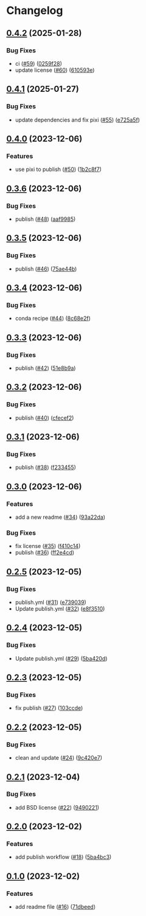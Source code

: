 # Changelog

## [0.4.2](https://github.com/gouarin/splinart-cpp/compare/v0.4.1...v0.4.2) (2025-01-28)


### Bug Fixes

* ci ([#59](https://github.com/gouarin/splinart-cpp/issues/59)) ([0259f28](https://github.com/gouarin/splinart-cpp/commit/0259f289c451696151272e94998d65cd28b3cccc))
* update license ([#60](https://github.com/gouarin/splinart-cpp/issues/60)) ([610593e](https://github.com/gouarin/splinart-cpp/commit/610593efdae972c6c0f3b9cd40666d1585dbcb9e))

## [0.4.1](https://github.com/gouarin/splinart-cpp/compare/v0.4.0...v0.4.1) (2025-01-27)


### Bug Fixes

* update dependencies and fix pixi ([#55](https://github.com/gouarin/splinart-cpp/issues/55)) ([e725a5f](https://github.com/gouarin/splinart-cpp/commit/e725a5ff95024aacbe25ab0d977fece2c703a769))

## [0.4.0](https://github.com/gouarin/splinart-cpp/compare/v0.3.6...v0.4.0) (2023-12-06)


### Features

* use pixi to publish ([#50](https://github.com/gouarin/splinart-cpp/issues/50)) ([1b2c8f7](https://github.com/gouarin/splinart-cpp/commit/1b2c8f72e4bf3f23d0ff0f7414b80f25b3b9fbb6))

## [0.3.6](https://github.com/gouarin/splinart-cpp/compare/v0.3.5...v0.3.6) (2023-12-06)


### Bug Fixes

* publish ([#48](https://github.com/gouarin/splinart-cpp/issues/48)) ([aaf9985](https://github.com/gouarin/splinart-cpp/commit/aaf998591773b2a0aec745f9a566e08ef63edf74))

## [0.3.5](https://github.com/gouarin/splinart-cpp/compare/v0.3.4...v0.3.5) (2023-12-06)


### Bug Fixes

* publish ([#46](https://github.com/gouarin/splinart-cpp/issues/46)) ([75ae44b](https://github.com/gouarin/splinart-cpp/commit/75ae44b6f3bc9a62ea686d762ed9cf42de52f16c))

## [0.3.4](https://github.com/gouarin/splinart-cpp/compare/v0.3.3...v0.3.4) (2023-12-06)


### Bug Fixes

* conda recipe ([#44](https://github.com/gouarin/splinart-cpp/issues/44)) ([8c68e2f](https://github.com/gouarin/splinart-cpp/commit/8c68e2fdcec7ea05fb39ecd7e5032c006cc9b30a))

## [0.3.3](https://github.com/gouarin/splinart-cpp/compare/v0.3.2...v0.3.3) (2023-12-06)


### Bug Fixes

* publish ([#42](https://github.com/gouarin/splinart-cpp/issues/42)) ([51e8b9a](https://github.com/gouarin/splinart-cpp/commit/51e8b9a0c986b562e45ae375401c1fdb5932f645))

## [0.3.2](https://github.com/gouarin/splinart-cpp/compare/v0.3.1...v0.3.2) (2023-12-06)


### Bug Fixes

* publish ([#40](https://github.com/gouarin/splinart-cpp/issues/40)) ([cfecef2](https://github.com/gouarin/splinart-cpp/commit/cfecef203f9356860a2bc19dc69a3fb5dda84239))

## [0.3.1](https://github.com/gouarin/splinart-cpp/compare/v0.3.0...v0.3.1) (2023-12-06)


### Bug Fixes

* publish ([#38](https://github.com/gouarin/splinart-cpp/issues/38)) ([f233455](https://github.com/gouarin/splinart-cpp/commit/f2334557661a8c5317042b1cf4ab9b7175e0f4b0))

## [0.3.0](https://github.com/gouarin/splinart-cpp/compare/v0.2.5...v0.3.0) (2023-12-06)


### Features

* add a new readme ([#34](https://github.com/gouarin/splinart-cpp/issues/34)) ([93a22da](https://github.com/gouarin/splinart-cpp/commit/93a22da4f116bab59e1bc9d52c0d3f9d77d585dd))


### Bug Fixes

* fix license ([#35](https://github.com/gouarin/splinart-cpp/issues/35)) ([f410c14](https://github.com/gouarin/splinart-cpp/commit/f410c1472148e92c50d0e06ea50a424609780848))
* publish ([#36](https://github.com/gouarin/splinart-cpp/issues/36)) ([ff2e4cd](https://github.com/gouarin/splinart-cpp/commit/ff2e4cd173619b3e1fef7955ecd808684a5aaf3f))

## [0.2.5](https://github.com/gouarin/splinart-cpp/compare/v0.2.4...v0.2.5) (2023-12-05)


### Bug Fixes

* publish.yml ([#31](https://github.com/gouarin/splinart-cpp/issues/31)) ([e739039](https://github.com/gouarin/splinart-cpp/commit/e73903916a6cf77728838e7c7062f70df52990f7))
* Update publish.yml ([#32](https://github.com/gouarin/splinart-cpp/issues/32)) ([e8f3510](https://github.com/gouarin/splinart-cpp/commit/e8f351031d02bccc01c7e252b02b624e7a83c0fb))

## [0.2.4](https://github.com/gouarin/splinart-cpp/compare/v0.2.3...v0.2.4) (2023-12-05)


### Bug Fixes

* Update publish.yml ([#29](https://github.com/gouarin/splinart-cpp/issues/29)) ([5ba420d](https://github.com/gouarin/splinart-cpp/commit/5ba420d71fd3ed8b1235925c87397ae8b79272c7))

## [0.2.3](https://github.com/gouarin/splinart-cpp/compare/v0.2.2...v0.2.3) (2023-12-05)


### Bug Fixes

* fix publish ([#27](https://github.com/gouarin/splinart-cpp/issues/27)) ([103ccde](https://github.com/gouarin/splinart-cpp/commit/103ccde51b6e72e9fc3665ebdd5e8998627f6796))

## [0.2.2](https://github.com/gouarin/splinart-cpp/compare/v0.2.1...v0.2.2) (2023-12-05)


### Bug Fixes

* clean and update ([#24](https://github.com/gouarin/splinart-cpp/issues/24)) ([9c420e7](https://github.com/gouarin/splinart-cpp/commit/9c420e7d254f9e200af73752d8a1d0d1a79d29a4))

## [0.2.1](https://github.com/gouarin/splinart-cpp/compare/v0.2.0...v0.2.1) (2023-12-04)


### Bug Fixes

* add BSD license ([#22](https://github.com/gouarin/splinart-cpp/issues/22)) ([9490221](https://github.com/gouarin/splinart-cpp/commit/9490221dd468871bebbc5bf447139de43e764813))

## [0.2.0](https://github.com/gouarin/splinart-cpp/compare/v0.1.0...v0.2.0) (2023-12-02)


### Features

* add publish workflow ([#18](https://github.com/gouarin/splinart-cpp/issues/18)) ([5ba4bc3](https://github.com/gouarin/splinart-cpp/commit/5ba4bc3275922a7fac521b6ca8a93b429bb8c669))

## [0.1.0](https://github.com/gouarin/splinart-cpp/compare/v0.0.1...v0.1.0) (2023-12-02)


### Features

* add readme file ([#16](https://github.com/gouarin/splinart-cpp/issues/16)) ([71dbeed](https://github.com/gouarin/splinart-cpp/commit/71dbeed4f6362b71da103a25e35608be6c3b6d28))
